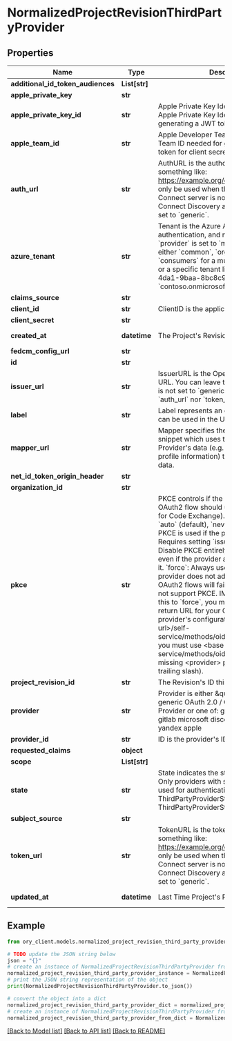 # NormalizedProjectRevisionThirdPartyProvider


## Properties

Name | Type | Description | Notes
------------ | ------------- | ------------- | -------------
**additional_id_token_audiences** | **List[str]** |  | [optional] 
**apple_private_key** | **str** |  | [optional] 
**apple_private_key_id** | **str** | Apple Private Key Identifier  Sign In with Apple Private Key Identifier needed for generating a JWT token for client secret | [optional] 
**apple_team_id** | **str** | Apple Developer Team ID  Apple Developer Team ID needed for generating a JWT token for client secret | [optional] 
**auth_url** | **str** | AuthURL is the authorize url, typically something like: https://example.org/oauth2/auth Should only be used when the OAuth2 / OpenID Connect server is not supporting OpenID Connect Discovery and when &#x60;provider&#x60; is set to &#x60;generic&#x60;. | [optional] 
**azure_tenant** | **str** | Tenant is the Azure AD Tenant to use for authentication, and must be set when &#x60;provider&#x60; is set to &#x60;microsoft&#x60;.  Can be either &#x60;common&#x60;, &#x60;organizations&#x60;, &#x60;consumers&#x60; for a multitenant application or a specific tenant like &#x60;8eaef023-2b34-4da1-9baa-8bc8c9d6a490&#x60; or &#x60;contoso.onmicrosoft.com&#x60;. | [optional] 
**claims_source** | **str** |  | [optional] 
**client_id** | **str** | ClientID is the application&#39;s Client ID. | [optional] 
**client_secret** | **str** |  | [optional] 
**created_at** | **datetime** | The Project&#39;s Revision Creation Date | [optional] [readonly] 
**fedcm_config_url** | **str** |  | [optional] 
**id** | **str** |  | [optional] 
**issuer_url** | **str** | IssuerURL is the OpenID Connect Server URL. You can leave this empty if &#x60;provider&#x60; is not set to &#x60;generic&#x60;. If set, neither &#x60;auth_url&#x60; nor &#x60;token_url&#x60; are required. | [optional] 
**label** | **str** | Label represents an optional label which can be used in the UI generation. | [optional] 
**mapper_url** | **str** | Mapper specifies the JSONNet code snippet which uses the OpenID Connect Provider&#39;s data (e.g. GitHub or Google profile information) to hydrate the identity&#39;s data. | [optional] 
**net_id_token_origin_header** | **str** |  | [optional] 
**organization_id** | **str** |  | [optional] 
**pkce** | **str** | PKCE controls if the OpenID Connect OAuth2 flow should use PKCE (Proof Key for Code Exchange). Possible values are: &#x60;auto&#x60; (default), &#x60;never&#x60;, &#x60;force&#x60;. &#x60;auto&#x60;: PKCE is used if the provider supports it. Requires setting &#x60;issuer_url&#x60;. &#x60;never&#x60;: Disable PKCE entirely for this provider, even if the provider advertises support for it. &#x60;force&#x60;: Always use PKCE, even if the provider does not advertise support for it. OAuth2 flows will fail if the provider does not support PKCE. IMPORTANT: If you set this to &#x60;force&#x60;, you must whitelist a different return URL for your OAuth2 client in the provider&#39;s configuration. Instead of &lt;base-url&gt;/self-service/methods/oidc/callback/&lt;provider&gt;, you must use &lt;base-url&gt;/self-service/methods/oidc/callback (Note the missing &lt;provider&gt; path segment and no trailing slash). | [optional] 
**project_revision_id** | **str** | The Revision&#39;s ID this schema belongs to | [optional] 
**provider** | **str** | Provider is either \&quot;generic\&quot; for a generic OAuth 2.0 / OpenID Connect Provider or one of: generic google github gitlab microsoft discord slack facebook vk yandex apple | [optional] 
**provider_id** | **str** | ID is the provider&#39;s ID | [optional] 
**requested_claims** | **object** |  | [optional] 
**scope** | **List[str]** |  | [optional] 
**state** | **str** | State indicates the state of the provider  Only providers with state &#x60;enabled&#x60; will be used for authentication enabled ThirdPartyProviderStateEnabled disabled ThirdPartyProviderStateDisabled | [optional] 
**subject_source** | **str** |  | [optional] 
**token_url** | **str** | TokenURL is the token url, typically something like: https://example.org/oauth2/token  Should only be used when the OAuth2 / OpenID Connect server is not supporting OpenID Connect Discovery and when &#x60;provider&#x60; is set to &#x60;generic&#x60;. | [optional] 
**updated_at** | **datetime** | Last Time Project&#39;s Revision was Updated | [optional] [readonly] 

## Example

```python
from ory_client.models.normalized_project_revision_third_party_provider import NormalizedProjectRevisionThirdPartyProvider

# TODO update the JSON string below
json = "{}"
# create an instance of NormalizedProjectRevisionThirdPartyProvider from a JSON string
normalized_project_revision_third_party_provider_instance = NormalizedProjectRevisionThirdPartyProvider.from_json(json)
# print the JSON string representation of the object
print(NormalizedProjectRevisionThirdPartyProvider.to_json())

# convert the object into a dict
normalized_project_revision_third_party_provider_dict = normalized_project_revision_third_party_provider_instance.to_dict()
# create an instance of NormalizedProjectRevisionThirdPartyProvider from a dict
normalized_project_revision_third_party_provider_from_dict = NormalizedProjectRevisionThirdPartyProvider.from_dict(normalized_project_revision_third_party_provider_dict)
```
[[Back to Model list]](../README.md#documentation-for-models) [[Back to API list]](../README.md#documentation-for-api-endpoints) [[Back to README]](../README.md)


